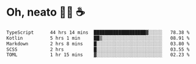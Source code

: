 # Oh, neato 🧑‍💻 ☕

<!--START_SECTION:waka-->

```txt
TypeScript      44 hrs 14 mins  ███████████████████▓░░░░░   78.38 %
Kotlin          5 hrs 1 min     ██▒░░░░░░░░░░░░░░░░░░░░░░   08.91 %
Markdown        2 hrs 8 mins    █░░░░░░░░░░░░░░░░░░░░░░░░   03.80 %
SCSS            2 hrs           █░░░░░░░░░░░░░░░░░░░░░░░░   03.55 %
TOML            1 hr 15 mins    ▓░░░░░░░░░░░░░░░░░░░░░░░░   02.23 %
```

<!--END_SECTION:waka-->
